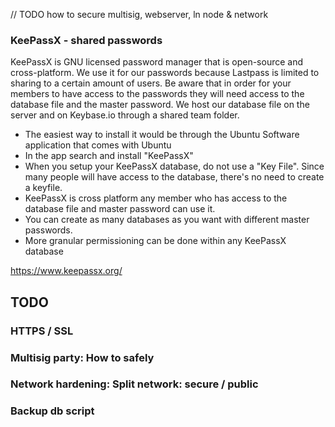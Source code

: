 // TODO how to secure multisig, webserver, ln node & network


### KeePassX - shared passwords
KeePassX is GNU licensed password manager that is open-source and cross-platform. We use it for our passwords because Lastpass is limited to sharing to a certain amount of users. Be aware that in order for your members to have access to the passwords they will need access to the database file and the master password. We host our database file on the server and on Keybase.io through a shared team folder.

- The easiest way to install it would be through the Ubuntu Software application that comes with Ubuntu
- In the app search and install "KeePassX"
- When you setup your KeePassX database, do not use a "Key File". Since many people will have access to the database, there's no need to create a keyfile.
- KeePassX is cross platform any member who has access to the database file and master password can use it.
- You can create as many databases as you want with different master passwords.
- More granular permissioning can be done within any KeePassX database

https://www.keepassx.org/

## TODO
###  HTTPS / SSL
###  Multisig party: How to safely
###
###  Network hardening: Split network: secure / public
###  Backup db script
